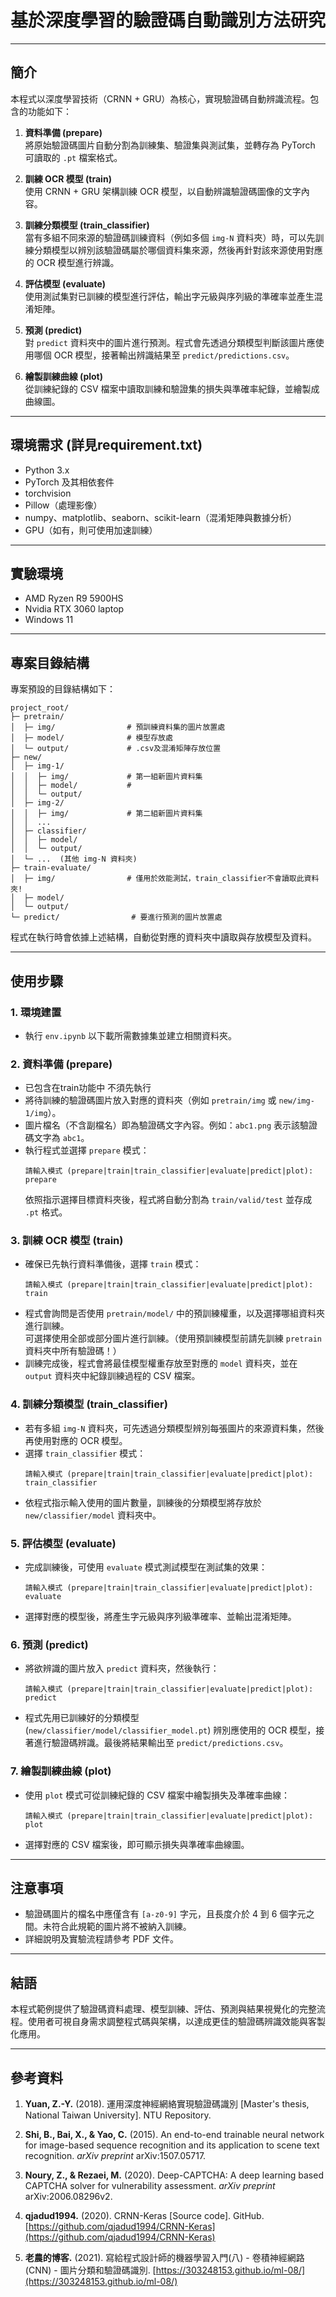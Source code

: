 
# 基於深度學習的驗證碼自動識別方法研究

---

## 簡介
本程式以深度學習技術（CRNN + GRU）為核心，實現驗證碼自動辨識流程。包含的功能如下：

1. **資料準備 (prepare)**  
   將原始驗證碼圖片自動分割為訓練集、驗證集與測試集，並轉存為 PyTorch 可讀取的 `.pt` 檔案格式。

2. **訓練 OCR 模型 (train)**  
   使用 CRNN + GRU 架構訓練 OCR 模型，以自動辨識驗證碼圖像的文字內容。

3. **訓練分類模型 (train_classifier)**  
   當有多組不同來源的驗證碼訓練資料（例如多個 `img-N` 資料夾）時，可以先訓練分類模型以辨別該驗證碼屬於哪個資料集來源，然後再針對該來源使用對應的 OCR 模型進行辨識。

4. **評估模型 (evaluate)**  
   使用測試集對已訓練的模型進行評估，輸出字元級與序列級的準確率並產生混淆矩陣。

5. **預測 (predict)**  
   對 `predict` 資料夾中的圖片進行預測。程式會先透過分類模型判斷該圖片應使用哪個 OCR 模型，接著輸出辨識結果至 `predict/predictions.csv`。

6. **繪製訓練曲線 (plot)**  
   從訓練紀錄的 CSV 檔案中讀取訓練和驗證集的損失與準確率紀錄，並繪製成曲線圖。

---

## 環境需求  (詳見requirement.txt)
- Python 3.x
- PyTorch 及其相依套件
- torchvision
- Pillow（處理影像）
- numpy、matplotlib、seaborn、scikit-learn（混淆矩陣與數據分析）
- GPU（如有，則可使用加速訓練）

---

## 實驗環境
- AMD Ryzen R9 5900HS
- Nvidia RTX 3060 laptop
- Windows 11
  
---

## 專案目錄結構
專案預設的目錄結構如下：

```
project_root/
├─ pretrain/
│  ├─ img/                # 預訓練資料集的圖片放置處
│  ├─ model/              # 模型存放處
│  └─ output/             # .csv及混淆矩陣存放位置
├─ new/
│  ├─ img-1/
│  │  ├─ img/             # 第一組新圖片資料集
│  │  ├─ model/           #
│  │  └─ output/
│  ├─ img-2/
│  │  ├─ img/             # 第二組新圖片資料集
│  │  ...
│  ├─ classifier/         
│  │  ├─ model/           
│  │  └─ output/
│  └─ ...  (其他 img-N 資料夾)
├─ train-evaluate/
│  ├─ img/                # 僅用於效能測試，train_classifier不會讀取此資料夾!
│  ├─ model/
│  └─ output/
└─ predict/                # 要進行預測的圖片放置處

```

程式在執行時會依據上述結構，自動從對應的資料夾中讀取與存放模型及資料。

---

## 使用步驟

### 1. 環境建置
- 執行 `env.ipynb` 以下載所需數據集並建立相關資料夾。

### 2. 資料準備 (prepare) 
- 已包含在train功能中 不須先執行
- 將待訓練的驗證碼圖片放入對應的資料夾（例如 `pretrain/img` 或 `new/img-1/img`）。
- 圖片檔名（不含副檔名）即為驗證碼文字內容。例如：`abc1.png` 表示該驗證碼文字為 `abc1`。
- 執行程式並選擇 `prepare` 模式：
  ```
  請輸入模式 (prepare|train|train_classifier|evaluate|predict|plot): prepare
  ```
  依照指示選擇目標資料夾後，程式將自動分割為 `train/valid/test` 並存成 `.pt` 格式。

### 3. 訓練 OCR 模型 (train)
- 確保已先執行資料準備後，選擇 `train` 模式：
  ```
  請輸入模式 (prepare|train|train_classifier|evaluate|predict|plot): train
  ```
- 程式會詢問是否使用 `pretrain/model/` 中的預訓練權重，以及選擇哪組資料夾進行訓練。  
  可選擇使用全部或部分圖片進行訓練。（使用預訓練模型前請先訓練 `pretrain` 資料夾中所有驗證碼！）
- 訓練完成後，程式會將最佳模型權重存放至對應的 `model` 資料夾，並在 `output` 資料夾中紀錄訓練過程的 CSV 檔案。

### 4. 訓練分類模型 (train_classifier)
- 若有多組 `img-N` 資料夾，可先透過分類模型辨別每張圖片的來源資料集，然後再使用對應的 OCR 模型。
- 選擇 `train_classifier` 模式：
  ```
  請輸入模式 (prepare|train|train_classifier|evaluate|predict|plot): train_classifier
  ```
- 依程式指示輸入使用的圖片數量，訓練後的分類模型將存放於 `new/classifier/model` 資料夾中。

### 5. 評估模型 (evaluate)
- 完成訓練後，可使用 `evaluate` 模式測試模型在測試集的效果：
  ```
  請輸入模式 (prepare|train|train_classifier|evaluate|predict|plot): evaluate
  ```
- 選擇對應的模型後，將產生字元級與序列級準確率、並輸出混淆矩陣。

### 6. 預測 (predict)
- 將欲辨識的圖片放入 `predict` 資料夾，然後執行：
  ```
  請輸入模式 (prepare|train|train_classifier|evaluate|predict|plot): predict
  ```
- 程式先用已訓練好的分類模型 (`new/classifier/model/classifier_model.pt`) 辨別應使用的 OCR 模型，接著進行驗證碼辨識。最後將結果輸出至 `predict/predictions.csv`。

### 7. 繪製訓練曲線 (plot)
- 使用 `plot` 模式可從訓練紀錄的 CSV 檔案中繪製損失及準確率曲線：
  ```
  請輸入模式 (prepare|train|train_classifier|evaluate|predict|plot): plot
  ```
- 選擇對應的 CSV 檔案後，即可顯示損失與準確率曲線圖。

---

## 注意事項
- 驗證碼圖片的檔名中應僅含有 `[a-z0-9]` 字元，且長度介於 4 到 6 個字元之間。未符合此規範的圖片將不被納入訓練。
- 詳細說明及實驗流程請參考 PDF 文件。

---

## 結語
本程式範例提供了驗證碼資料處理、模型訓練、評估、預測與結果視覺化的完整流程。使用者可視自身需求調整程式碼與架構，以達成更佳的驗證碼辨識效能與客製化應用。

--- 

## 參考資料

1. **Yuan, Z.-Y.** (2018). 運用深度神經網絡實現驗證碼識別 [Master's thesis, National Taiwan University]. NTU Repository.

2. **Shi, B., Bai, X., & Yao, C.** (2015). An end-to-end trainable neural network for image-based sequence recognition and its application to scene text recognition. *arXiv preprint* arXiv:1507.05717.

3. **Noury, Z., & Rezaei, M.** (2020). Deep-CAPTCHA: A deep learning based CAPTCHA solver for vulnerability assessment. *arXiv preprint* arXiv:2006.08296v2.

4. **qjadud1994.** (2020). CRNN-Keras [Source code]. GitHub. [https://github.com/qjadud1994/CRNN-Keras](https://github.com/qjadud1994/CRNN-Keras)

5. **老農的博客.** (2021). 寫給程式設計師的機器學習入門(八) - 卷積神經網路(CNN) - 圖片分類和驗證碼識別. [https://303248153.github.io/ml-08/](https://303248153.github.io/ml-08/)

